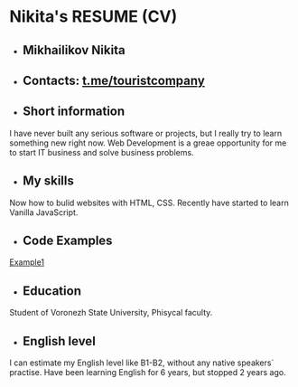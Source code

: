# Nikita's RESUME (CV)

* ## Mikhailikov Nikita 

* ## Contacts: [t.me/touristcompany](t.me/touristcompany)

* ## Short information
I have never built any serious software or projects, but I really try to learn something new right now. Web Development is a greaе opportunity for me to start IT business and solve business problems.

* ## My skills
Now how to bulid websites with HTML, CSS. Recently have started to learn Vanilla JavaScript. 

* ## Code Examples
[Example1](https://www.codewars.com/kata/reviews/516f30257c907a79f2000419/groups/60e46fca431a5b0001a31940)

* ## Education
Student of Voronezh State University, Phisycal faculty.

* ## English level
I can estimate my English level like B1-B2, without any native speakers` practise. Have been learning English for 6 years, but stopped 2 years ago.